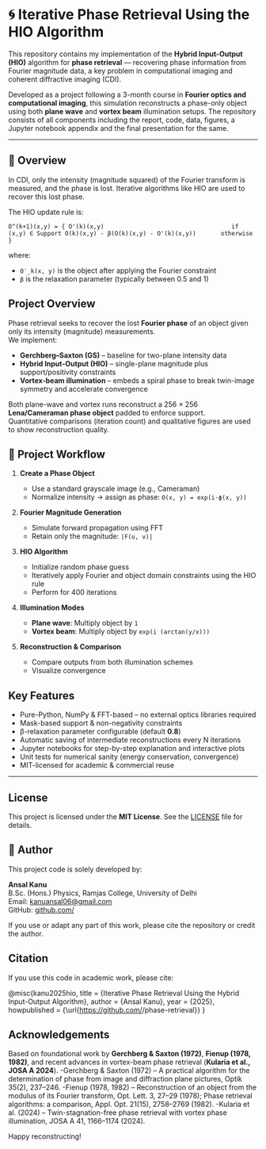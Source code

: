 # 🌀 Iterative Phase Retrieval Using the HIO Algorithm

This repository contains my implementation of the **Hybrid Input-Output (HIO)** algorithm for **phase retrieval** — recovering phase information from Fourier magnitude data, a key problem in computational imaging and coherent diffractive imaging (CDI).

Developed as a project following a 3-month course in **Fourier optics and computational imaging**, this simulation reconstructs a phase-only object using both **plane wave** and **vortex beam** illumination setups. The repository consists of all components including the report, code, data, figures, a Jupyter notebook appendix and the final presentation for the same.

---

## 🧠 Overview

In CDI, only the intensity (magnitude squared) of the Fourier transform is measured, and the phase is lost. Iterative algorithms like HIO are used to recover this lost phase.

The HIO update rule is: 

`O^(k+1)(x,y) = {
    O'(k)(x,y)                                    if (x,y) ∈ Support
    O(k)(x,y) - β(O(k)(x,y) - O'(k)(x,y))       otherwise
}`

where:
- `O′_k(x, y)` is the object after applying the Fourier constraint
- `β` is the relaxation parameter (typically between 0.5 and 1)

## Project Overview
Phase retrieval seeks to recover the lost **Fourier phase** of an object given only its intensity (magnitude) measurements.  
We implement:

* **Gerchberg–Saxton (GS)** – baseline for two-plane intensity data  
* **Hybrid Input-Output (HIO)** – single-plane magnitude plus support/positivity constraints  
* **Vortex-beam illumination** – embeds a spiral phase to break twin-image symmetry and accelerate convergence  

Both plane-wave and vortex runs reconstruct a 256 × 256 **Lena/Cameraman phase object** padded to enforce support.  
Quantitative comparisons (iteration count) and qualitative figures are used to show reconstruction quality.


## 🧪 Project Workflow

1. **Create a Phase Object**  
   - Use a standard grayscale image (e.g., Cameraman)
   - Normalize intensity → assign as phase: `O(x, y) = exp(i·ϕ(x, y))`

2. **Fourier Magnitude Generation**  
   - Simulate forward propagation using FFT
   - Retain only the magnitude: `|F(u, v)|`

3. **HIO Algorithm**  
   - Initialize random phase guess  
   - Iteratively apply Fourier and object domain constraints using the HIO rule  
   - Perform for 400 iterations

4. **Illumination Modes**  
   - **Plane wave**: Multiply object by `1`  
   - **Vortex beam**: Multiply object by `exp(i (arctan(y/x)))`

5. **Reconstruction & Comparison**  
   - Compare outputs from both illumination schemes  
   - Visualize convergence


## Key Features
* Pure-Python, NumPy & FFT-based – no external optics libraries required  
* Mask-based support & non-negativity constraints  
* β-relaxation parameter configurable (default **0.8**)  
* Automatic saving of intermediate reconstructions every N iterations  
* Jupyter notebooks for step-by-step explanation and interactive plots  
* Unit tests for numerical sanity (energy conservation, convergence)  
* MIT-licensed for academic & commercial reuse

---

## License
This project is licensed under the **MIT License**.
See the [LICENSE](LICENSE) file for details.


## 👤 Author

This project code is solely developed by:

**Ansal Kanu**  
B.Sc. (Hons.) Physics, Ramjas College, University of Delhi  
Email: kanuansal06@gmail.com  
GitHub: [github.com/<your-username>](https://github.com/<your-username>)

If you use or adapt any part of this work, please cite the repository or credit the author.


## Citation
If you use this code in academic work, please cite:

@misc{kanu2025hio,
title = {Iterative Phase Retrieval Using the Hybrid Input-Output Algorithm},
author = {Ansal Kanu},
year = {2025},
howpublished = {\url{https://github.com/<Ansal06>/phase-retrieval}}
}


## Acknowledgements
Based on foundational work by **Gerchberg & Saxton (1972)**, **Fienup (1978, 1982)**, and recent advances in vortex-beam phase retrieval (**Kularia et al., JOSA A 2024**).
-Gerchberg & Saxton (1972) – A practical algorithm for the determination of phase from image and diffraction plane pictures, Optik 35(2), 237–246.
-Fienup (1978, 1982) – Reconstruction of an object from the modulus of its Fourier transform, Opt. Lett. 3, 27–29 (1978); Phase retrieval algorithms: a comparison, Appl. Opt. 21(15), 2758–2769 (1982).
-Kularia et al. (2024) – Twin-stagnation-free phase retrieval with vortex phase illumination, JOSA A 41, 1166–1174 (2024).
  
Happy reconstructing!
